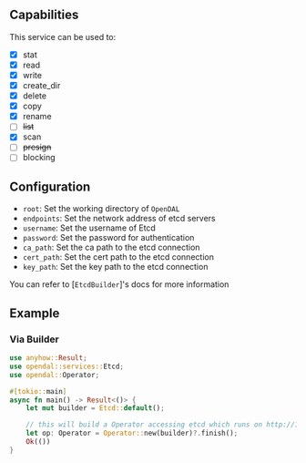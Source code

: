 ## Capabilities

This service can be used to:

- [x] stat
- [x] read
- [x] write
- [x] create_dir
- [x] delete
- [x] copy
- [x] rename
- [ ] ~~list~~
- [x] scan
- [ ] ~~presign~~
- [ ] blocking

## Configuration

- `root`: Set the working directory of `OpenDAL`
- `endpoints`: Set the network address of etcd servers
- `username`: Set the username of Etcd
- `password`: Set the password for authentication
- `ca_path`: Set the ca path to the etcd connection
- `cert_path`: Set the cert path to the etcd connection
- `key_path`: Set the key path to the etcd connection

You can refer to [`EtcdBuilder`]'s docs for more information

## Example

### Via Builder

```rust
use anyhow::Result;
use opendal::services::Etcd;
use opendal::Operator;

#[tokio::main]
async fn main() -> Result<()> {
    let mut builder = Etcd::default();

    // this will build a Operator accessing etcd which runs on http://127.0.0.1:2379
    let op: Operator = Operator::new(builder)?.finish();
    Ok(())
}
```
